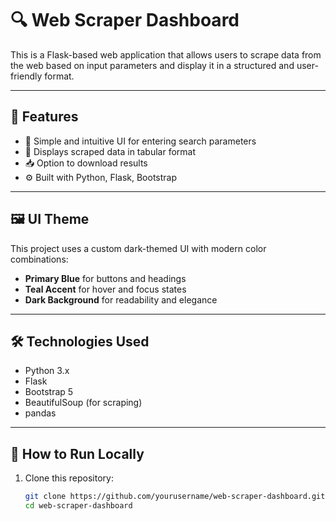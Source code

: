 # 🔍 Web Scraper Dashboard

This is a Flask-based web application that allows users to scrape data from the web based on input parameters and display it in a structured and user-friendly format.

---

## 🚀 Features

- 🔎 Simple and intuitive UI for entering search parameters
- 📄 Displays scraped data in tabular format
- 📥 Option to download results
- ⚙️ Built with Python, Flask, Bootstrap

---

## 🖼️ UI Theme

This project uses a custom dark-themed UI with modern color combinations:

- **Primary Blue** for buttons and headings
- **Teal Accent** for hover and focus states
- **Dark Background** for readability and elegance

---

## 🛠️ Technologies Used

- Python 3.x
- Flask
- Bootstrap 5
- BeautifulSoup (for scraping)
- pandas

---

## 🧪 How to Run Locally

1. Clone this repository:
   ```bash
   git clone https://github.com/yourusername/web-scraper-dashboard.git
   cd web-scraper-dashboard

